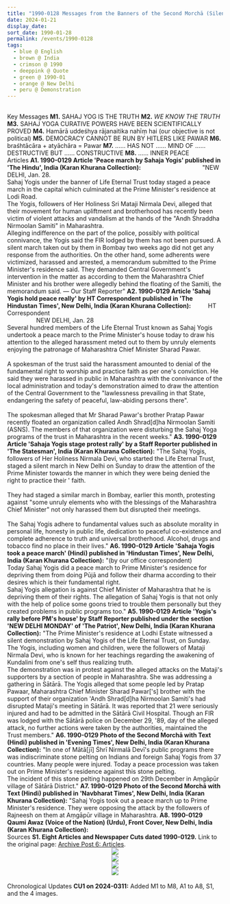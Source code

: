 ```yaml
---
title: "1990-0128 Messages from the Banners of the Second Morchā (Silent Demonstration), Up to Prime Minister's House, New Delhi, India"
date: 2024-01-21
display_date: 
sort_date: 1990-01-28
permalink: /events/1990-0128
tags:
  - blue @ English
  - brown @ India
  - crimson @ 1990
  - deeppink @ Quote
  - green @ 1990-01
  - orange @ New Delhi
  - peru @ Demonstration
---
```


<br>

<wave-list>
  <list-title color="DarkSeaGreen" width="70">Key Messages</list-title>
  <list-item color="BlanchedAlmond" width="280"><b>M1.</b> SAHAJ YOG IS THE TRUTH</list-item>
  <list-item color="Lavender" width="280"><b>M2.</b> <i>WE KNOW THE TRUTH</i></list-item>
  <list-item color="BlanchedAlmond" width="280"><b>M3.</b> SAHAJ YOGA CURATIVE POWERS HAVE BEEN SCIENTIFICALLY PROVED</list-item>
   <list-item color="Lavender" width="280"><b>M4.</b> Hamārā uddeśhya rājanaitika nahīṃ hai (our objective is not political)</list-item>  
  <list-item color="BlanchedAlmond" width="280"><b>M5.</b> DEMOCRACY CANNOT BE RUN BY HITLERS LIKE PAWAR</list-item>
  <list-item color="Lavender" width="280"><b>M6.</b> braśhtācāra + atyāchāra = Pawar</list-item>  
  <list-item color="BlanchedAlmond" width="280"><b>M7.</b> ...... HAS NOT ...... MIND OF ...... DESTRUCTIVE BUT ...... CONSTRUCTIVE</list-item>
  <list-item color="Lavender" width="280"><b>M8.</b> ...... INNER PEACE</list-item>  
</wave-list>

<br>

<wave-list>
  <list-title color="DarkSeaGreen" width="40">Articles</list-title>
  <list-item color="BlanchedAlmond" width="280"><b>A1. 1990-0129 Article 'Peace march by Sahaja Yogis' published in 'The Hindu', India (Karan Khurana Collection):</b>  &emsp; &emsp; &emsp; &emsp; &emsp; &emsp; &emsp; &emsp;"NEW DELHI, Jan. 28.<br> 
Sahaj Yogis under the banner of Life Eternal Trust today staged a peace march in the capital which culminated at the Prime Minister's residence at Lodi Road.<br>
The Yogis, followers of Her Holiness Sri Mataji Nirmala Devi, alleged that their movement for human upliftment and brotherhood has recently been victim of violent attacks and vandalism at the hands of the "Andh Shraddha Nirmoolan Samiti" in Maharashtra.<br>
Alleging indifference on the part of the police, possibly with political connivance, the Yogis said the FIR lodged by them has not been pursued. A silent march taken out by them in Bombay two weeks ago did not get any response from the authorities. On the other hand, some adherents were victimized, harassed and arrested, a memorandum submitted to the Prime Minister's residence said. They demanded Central Government's intervention in the matter as according to them the Maharashtra Chief Minister and his brother were allegedly behind the floating of the Samiti, the memorandum said. — Our Staff Reporter"</list-item>
  <list-item color="Lavender" width="280"><b>A2. 1990-0129 Article 'Sahaj Yogis hold peace really' by HT Correspondent published in 'The Hindustan Times', New Delhi, India (Karan Khurana Collection):</b> &emsp; &emsp; HT Correspondent<br>
&emsp; &emsp; &emsp; &emsp;NEW DELHI, Jan. 28<br> 
Several hundred members of the Life Eternal Trust known as Sahaj Yogis undertook a peace march to the Prime Minister's house today to draw his attention to the alleged harassment meted out to them by unruly elements enjoying the patronage of Maharashtra Chief Minister Sharad Pawar.<br>
<br>
A spokesman of the trust said the harassment amounted to denial of the fundamental right to worship and practice faith as per one's conviction. He said they were harassed in public in Maharashtra with the connivance of the local administration and today's demonstration aimed to draw the attention of the Central Government to the "lawlessness prevailing in that State, endangering the safety of peaceful, law-abiding persons there".<br>
<br>
The spokesman alleged that Mr Sharad Pawar's brother Pratap Pawar recently floated an organization called Andh Shrad[d]ha Nirmoolan Samiti (ASNS). The members of that organization were disturbing the Sahaj Yoga programs of the trust in Maharashtra in the recent weeks."</list-item>
  <list-item color="BlanchedAlmond" width="280"><b>A3. 1990-0129 Article 'Sahaja Yogis stage protest rally' by a Staff Reporter published in 'The Statesman', India (Karan Khurana Collection):</b> "The Sahaj Yogis, followers of Her Holiness Nirmala Devi, who started the Life Eternal Trust, staged a silent march in New Delhi on Sunday to draw the attention of the Prime Minister towards the manner in which they were being denied the right to practice their ' faith.<br>
 <br>They had staged a similar march in Bombay, earlier this month, protesting against "some unruly elements who with the blessings of the Maharashtra Chief Minister" not only harassed them but disrupted their meetings.<br>
<br>
The Sahaj Yogis adhere to fundamental values such as absolute morality in personal life, honesty in public life, dedication to peaceful co-existence and complete adherence to truth and universal brotherhood. Alcohol, drugs and tobacco find no place in their lives."</list-item>
  <list-item color="Lavender" width="280"><b>A6. 1990-0129 Article 'Sahaja Yogis took a peace march' (Hindi) published in 'Hindustan Times', New Delhi, India (Karan Khurana Collection):</b> "(by our office correspondent)<br>
Today Sahaj Yogis did a peace march to Prime Minister's residence for depriving them from doing Pūjā and follow their dharma according to their desires which is their fundamental right.<br>
Sahaj Yogis allegation is against Chief Minister of Maharashtra that he is depriving them of their rights. The allegation of Sahaj Yogis is that not only with the help of police some goons tried to trouble them personally but they created problems in public programs too."</list-item>
  <list-item color="BlanchedAlmond" width="280"><b>A5. 1990-0129 Article 'Yogis's rally before PM's house' by Staff Reporter published under the section 'NEW DELHI MONDAY' of 'The Patriot', New Delhi, India (Karan Khurana Collection):</b> "The Prime Minister's residence at Lodhi Estate witnessed a silent demonstration by Sahaj Yogis of the Life Eternal Trust, on Sunday. The Yogis, including women and children, were the followers of Mataji Nirmala Devi, who is known for her teachings regarding the awakening of Kundalini from one's self thus realizing truth.<br>
 The demonstration was in protest against the alleged attacks on the Mataji's supporters by a section of people in Maharashtra. She was addressing a gathering in Sātārā. The Yogis alleged that some people led by Pratap Pawaar, Maharashtra Chief Minister Sharad Pawar['s] brother with the support of their organization 'Andh Shrad[d]ha Nirmoolan Samiti's had disrupted Mataji's meeting in Sātārā. It was reported that 21 were seriously injured and had to be admitted in the Sātārā Civil Hospital. Though an FIR was lodged with the Sātārā police on December 29, '89, day of the alleged attack, no further actions were taken by the authorities, maintained the Trust members."</list-item>
  <list-item color="Lavender" width="280"><b>A6. 1990-0129 Photo of the Second Morchā with Text (Hindi) published in 'Evening Times', New Delhi, India (Karan Khurana Collection):</b> "In one of Mātā[jī] Śhrī Nirmalā Devī's public programs there was indiscriminate stone pelting on Indians and foreign Sahaj Yogis from 37 countries. Many people were injured. Today a peace procession was taken out on Prime Minister's residence against this stone pelting.<br>
The incident of this stone pelting happened on 29th December in Aṃgāpūr village of Sātārā District."</list-item>
  <list-item color="BlanchedAlmond" width="280"><b>A7. 1990-0129 Photo of the Second Morchā with Text (Hindi) published in 'Navbharat Times', New Delhi, India (Karan Khurana Collection):</b> "Sahaj Yogis took out a peace march up to Prime Minister's residence. They were opposing the attack by the followers of Rajneesh on them at Aṃgāpūr village in Maharashtra.</list-item>
  <list-item color="Lavender" width="280"><b>A8. 1990-0129 Qaumi Awaz (Voice of the Nation) (Urdu), Front Cover, New Delhi, India (Karan Khurana Collection):</b></list-item>   
</wave-list>

<br>

<wave-list>
  <list-title color="DarkSeaGreen" width="40">Sources</list-title>
  <list-item color="BlanchedAlmond" width="280"><b>S1. Eight Articles and Newspaper Cuts dated 1990-0129.</b> Link to the original page: <a href="https://seven-teams.github.io/archives/2023/0508">Archive Post 6: Articles</a>.</list-item>  
</wave-list>

<div style="text-align: center"><img src="https://pub-fafd822530b64b16aba4d8eefe69e1af.r2.dev/1990-0129_Article_'Sahaj_Yogis_hold_peace_really'_by_HT_Correspondent_published_in_'The_Hindustan_Times'_New_Delhi_India_(Karan_Khurana_Collection).jpg" /></div>

<div style="text-align: center"><img src="https://pub-fafd822530b64b16aba4d8eefe69e1af.r2.dev/1990-0129_Photo_of_the_Second_Morchaa_with_Text_(Hindi)_published_in_'Evening_Times'_New_Delhi_India_(Karan_Khurana_Collection).jpg" /></div>

<div style="text-align: center"><img src="https://pub-fafd822530b64b16aba4d8eefe69e1af.r2.dev/1990-0129_Photo_of_the_Second_Morchaa_with_Text_(Hindi)_published_in_'Navbharat_Times'_New_Delhi_India_(Karan_Khurana_Collection).jpg" /></div>

<div style="text-align: center"><img src="https://pub-fafd822530b64b16aba4d8eefe69e1af.r2.dev/1990-0129_Qaumi_Awaz_(Voice_of_the_Nation)_(Urdu)_Front_Cover_New_Delhi_India_(Karan_Khurana_Collection).jpg" /></div>

<br>

<wave-list>
  <list-title color="DarkSeaGreen" width="110">Chronological Updates</list-title>
  <list-item color="BlanchedAlmond" width="280"><b>CU1 on 2024-0311:</b> Added M1 to M8, A1 to A8, S1, and the 4 images.</list-item>
</wave-list>